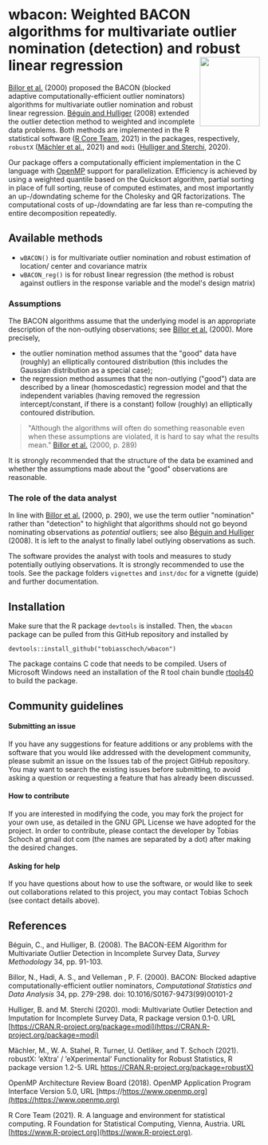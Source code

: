 # wbacon: Weighted BACON algorithms for multivariate outlier nomination (detection) and robust linear regression <img src="inst/logo.svg" align="right" width=120 height=139 alt="" />

[Billor et al.](#References) (2000) proposed the BACON
(blocked adaptive computationally-efficient outlier nominators)
algorithms for multivariate outlier nomination and robust linear
regression. [Béguin and Hulliger](#References) (2008) extended the
outlier detection method to weighted and incomplete data problems.
Both methods are implemented in the R statistical software
([R Core Team](#References), 2021) in the packages,
respectively, `robustX` ([Mächler et al.](#References), 2021) and
`modi` ([Hulliger and Sterchi](#References), 2020).

Our package offers a computationally efficient implementation in the C
language with [OpenMP](#References) support for parallelization.
Efficiency is achieved by using a weighted quantile based on the
Quicksort algorithm, partial sorting in place of full sorting, reuse
of computed estimates, and most importantly an up-/downdating scheme
for the Cholesky and QR factorizations. The computational costs of
up-/downdating are far less than re-computing the entire decomposition
repeatedly.

## Available methods

* `wBACON()` is for multivariate outlier nomination and robust estimation of
location/ center and covariance matrix
* `wBACON_reg()` is for robust linear regression (the method is robust
against outliers in the response variable and the model's design matrix)

### Assumptions
The BACON algorithms assume that the underlying model is an appropriate
description of the non-outlying observations; see [Billor et al.](#References)
(2000). More precisely,

* the outlier nomination method assumes that the "good" data have (roughly)
an elliptically contoured distribution (this includes the Gaussian
distribution as a special case);
* the regression method assumes that the non-outlying ("good") data are
described by a linear (homoscedastic) regression model and that the
independent variables (having removed the regression intercept/constant,
if there is a constant) follow (roughly) an elliptically contoured
distribution.

> "Although the algorithms will often do something reasonable even
> when these assumptions are violated, it is hard to say what the
> results mean." [Billor et al.](#References) (2000, p. 289)

It is strongly recommended that the structure of the data be examined
and whether the assumptions made about the "good" observations are reasonable.

### The role of the data analyst
In line with [Billor et al.](#References) (2000, p. 290), we use the term
outlier "nomination" rather than "detection" to highlight that algorithms
should not go beyond nominating observations as *potential* outliers;
see also [Béguin and Hulliger](#References) (2008). It is left to the analyst
to finally label outlying observations as such.

The software provides the analyst with tools and measures to study potentially
outlying observations. It is strongly recommended to use the tools. See
the package folders `vignettes` and `inst/doc` for a vignette (guide) and
further documentation.

## Installation
Make sure that the R package `devtools` is installed. Then, the `wbacon`
package can be pulled from this GitHub repository and installed by
```
devtools::install_github("tobiasschoch/wbacon")
```

The package contains C code that needs to be compiled. Users of Microsoft
Windows need an installation of the R tool chain bundle
[rtools40](https://cran.r-project.org/bin/windows/Rtools/) to build
the package.

## Community guidelines

#### Submitting an issue
If you have any suggestions for feature additions or any problems with the
software that you would like addressed with the development community, please
submit an issue on the Issues tab of the project GitHub repository. You may
want to search the existing issues before submitting, to avoid asking a
question or requesting a feature that has already been discussed.

#### How to contribute
If you are interested in modifying the code, you may fork the project for
your own use, as detailed in the GNU GPL License we have adopted for the
project. In order to contribute, please contact the developer by Tobias
Schoch at gmail dot com (the names are separated by a dot) after making
the desired changes.

#### Asking for help
If you have questions about how to use the software, or would like to seek
out collaborations related to this project, you may contact Tobias Schoch
(see contact details above).

## References
Béguin, C., and Hulliger, B. (2008). The BACON-EEM Algorithm for Multivariate
Outlier Detection in Incomplete Survey Data, *Survey Methodology* 34,
pp. 91-103.

Billor, N., Hadi, A. S., and Velleman , P. F. (2000). BACON: Blocked adaptive
computationally-efficient outlier nominators,
*Computational Statistics and Data Analysis* 34, pp. 279-298.
doi: 10.1016/S0167-9473(99)00101-2

Hulliger, B. and M. Sterchi (2020). modi: Multivariate Outlier Detection and
Imputation for Incomplete Survey Data, R package version 0.1-0. URL
[https://CRAN.R-project.org/package=modi](https://CRAN.R-project.org/package=modi)

Mächler, M., W. A. Stahel, R. Turner, U. Oetliker, and T. Schoch (2021).
robustX: ’eXtra’ / ’eXperimental’ Functionality for Robust Statistics,
R package version 1.2-5. URL
[https://CRAN.R-project.org/package=robustX)](https://CRAN.R-project.org/package=robustX)

OpenMP Architecture Review Board (2018).
OpenMP Application Program Interface Version 5.0, URL
[https://https://www.openmp.org](https://https://www.openmp.org)

R Core Team (2021). R. A language and environment for statistical computing.
R Foundation for Statistical Computing, Vienna, Austria.
URL [https://www.R-project.org](https://www.R-project.org).

